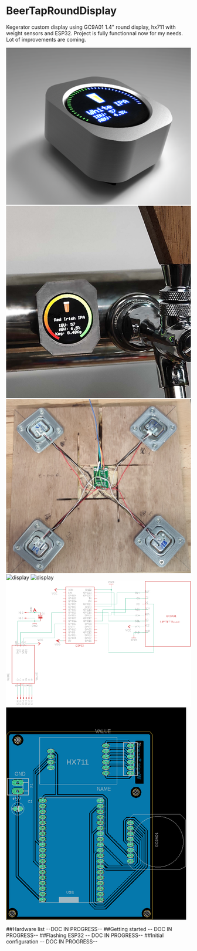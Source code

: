 # BeerTapRoundDisplay
Kegerator custom display using GC9A01 1.4" round display, hx711 with weight sensors and ESP32.
Project is fully functionnal now for my needs. Lot of improvements are coming. 


![display](./doc/render1.png)
![display](./doc/LevelScreen.jpg)
![display](./doc/IMG_20220629_183823.jpg)
![display](.doc/IMG_20220629_185508.jpg)
![display](.doc/IMG_20220629_192014.jpg)
![display](./doc/schema.png)
![display](./doc/PCB.png)


##Hardware list
--DOC IN PROGRESS--
##Getting started
-- DOC IN PROGRESS--
##Flashing ESP32
-- DOC IN PROGRESS--
##Initial configuration
-- DOC IN PROGRESS--







